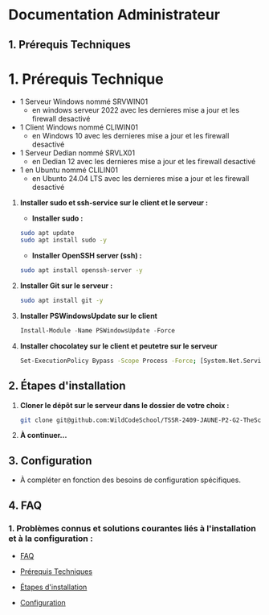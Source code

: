# Documentation Administrateur

## 1. Prérequis Techniques

# 1. Prérequis Technique
  * 1 Serveur Windows nommé SRVWIN01
    * en windows serveur 2022 avec les dernieres mise a jour et les firewall desactivé 
  * 1 Client Windows nommé CLIWIN01
    * en Windows 10 avec les dernieres mise a jour et les firewall desactivé
  * 1 Serveur Dedian nommé SRVLX01
    * en Dedian 12 avec les dernieres mise a jour et les firewall desactivé
  * 1 en Ubuntu nommé CLILIN01
    * en Ubunto 24.04 LTS avec les dernieres mise a jour et les firewall desactivé

1. **Installer sudo et ssh-service sur le client et le serveur :**

    - **Installer sudo :**
    ```bash
    sudo apt update
    sudo apt install sudo -y
    ```

    - **Installer OpenSSH server (ssh) :**
    ```bash
    sudo apt install openssh-server -y
    ```

2. **Installer Git sur le serveur :**
    ```bash
    sudo apt install git -y
    ```
3. **Installer PSWindowsUpdate sur le client**
   ```powershell
   Install-Module -Name PSWindowsUpdate -Force
   ```
4. **Installer chocolatey sur le client et peutetre sur le serveur**
   ```bash
   Set-ExecutionPolicy Bypass -Scope Process -Force; [System.Net.ServicePointManager]::SecurityProtocol = [System.Net.ServicePointManager]::SecurityProtocol -bor 3072; iex ((New-Object System.Net.WebClient).DownloadString('https://community.chocolatey.org/install.ps1'))
   ```
## 2. Étapes d'installation

1. **Cloner le dépôt sur le serveur dans le dossier de votre choix :**
    ```bash
    git clone git@github.com:WildCodeSchool/TSSR-2409-JAUNE-P2-G2-TheScriptingProject.git
    ```

2. **À continuer...**

## 3. Configuration

- À compléter en fonction des besoins de configuration spécifiques.

## 4. FAQ

### 1. Problèmes connus et solutions courantes liés à l'installation et à la configuration :
- [FAQ](#4-faq)


- [Prérequis Techniques](#1-prérequis-techniques)
- [Étapes d'installation](#2-etapes-dinstallation)
- [Configuration](#3-configuration)
